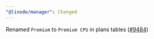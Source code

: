 ```yaml
---
"@linode/manager": Changed
---
```


Renamed `Premium` to `Premium CPU` in plans tables ([#9484](https://github.com/linode/manager/pull/9484))
